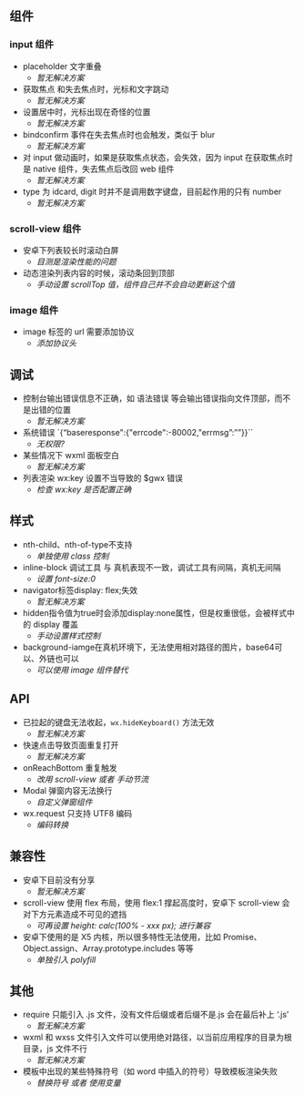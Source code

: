 ## 组件
### input 组件

- placeholder 文字重叠
    - *暂无解决方案*
- 获取焦点 和失去焦点时，光标和文字跳动
    - *暂无解决方案*
- 设置居中时，光标出现在奇怪的位置
    - *暂无解决方案*
- bindconfirm 事件在失去焦点时也会触发，类似于 blur
    - *暂无解决方案*
- 对 input 做动画时，如果是获取焦点状态，会失效，因为 input 在获取焦点时是 native 组件，失去焦点后改回 web 组件
    - *暂无解决方案*
- type 为 idcard, digit 时并不是调用数字键盘，目前起作用的只有 number
    - *暂无解决方案*

### scroll-view 组件

- 安卓下列表较长时滚动白屏
    - *目测是渲染性能的问题*
- 动态渲染列表内容的时候，滚动条回到顶部
    - *手动设置 scrollTop 值，组件自己并不会自动更新这个值*

### image 组件

- image 标签的 url 需要添加协议
    - *添加协议头*

## 调试

- 控制台输出错误信息不正确，如 语法错误 等会输出错误指向文件顶部，而不是出错的位置
    - *暂无解决方案*
- 系统错误 `{“baseresponse":{"errcode":-80002,"errmsg”:””}}``
    - *无权限?*
- 某些情况下 wxml 面板空白
    - *暂无解决方案*
- 列表渲染 wx:key 设置不当导致的 $gwx 错误
    - *检查 wx:key 是否配置正确*

## 样式

- nth-child、nth-of-type不支持
    - *单独使用 class 控制*
- inline-block 调试工具 与 真机表现不一致，调试工具有间隔，真机无间隔
    - *设置 font-size:0*
- navigator标签display: flex;失效
    - *暂无解决方案*
- hidden指令值为true时会添加display:none属性，但是权重很低，会被样式中的 display 覆盖
    - *手动设置样式控制*
- background-iamge在真机环境下，无法使用相对路径的图片，base64可以、外链也可以
    - *可以使用 image 组件替代*

## API
- 已拉起的键盘无法收起，`wx.hideKeyboard()` 方法无效
    - *暂无解决方案*
- 快速点击导致页面重复打开
    - *暂无解决方案*
- onReachBottom 重复触发
    - *改用 scroll-view 或者 手动节流*
- Modal 弹窗内容无法换行
    - *自定义弹窗组件*
- wx.request 只支持 UTF8 编码
    - *编码转换*

## 兼容性
- 安卓下目前没有分享
    - *暂无解决方案*
- scroll-view 使用 flex 布局，使用 flex:1 撑起高度时，安卓下 scroll-view 会对下方元素造成不可见的遮挡
    - *可再设置 height: calc(100% - xxx px); 进行兼容*
- 安卓下使用的是 X5 内核，所以很多特性无法使用，比如 Promise、Object.assign、Array.prototype.includes 等等
    - *单独引入 polyfill*

## 其他
- require 只能引入 .js 文件，没有文件后缀或者后缀不是.js 会在最后补上 ‘.js’
    - *暂无解决方案*
- wxml 和 wxss 文件引入文件可以使用绝对路径，以当前应用程序的目录为根目录，js 文件不行
    - *暂无解决方案*
- 模板中出现的某些特殊符号（如 word 中插入的符号）导致模板渲染失败
    - *替换符号 或者 使用变量*
